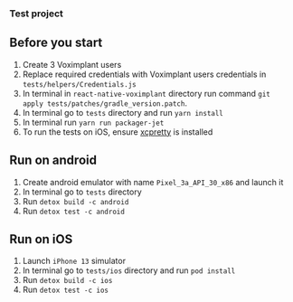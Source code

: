 ### Test project

## Before you start
1. Create 3 Voximplant users
2. Replace required credentials with Voximplant users credentials in `tests/helpers/Credentials.js` 
3. In terminal in `react-native-voximplant` directory run command `git apply tests/patches/gradle_version.patch`.
4. In terminal go to `tests` directory and run `yarn install`
6. In terminal run `yarn run packager-jet`
6. To run the tests on iOS, ensure [xcpretty](https://github.com/supermarin/xcpretty) is installed

## Run on android
1. Create android emulator with name `Pixel_3a_API_30_x86` and launch it
2. In terminal go to `tests` directory
3. Run `detox build -c android`
4. Run `detox test -c android`

## Run on iOS
1. Launch `iPhone 13` simulator
2. In terminal go to `tests/ios` directory and run `pod install`
3. Run `detox build -c ios`
4. Run `detox test -c ios`
